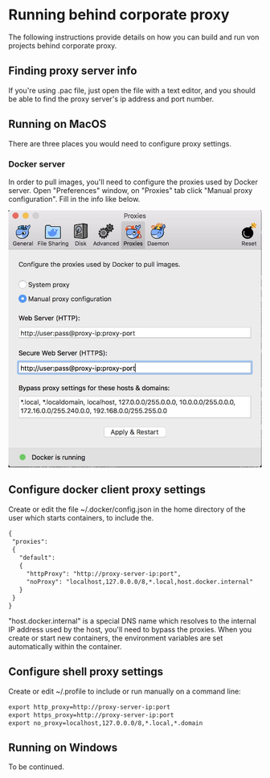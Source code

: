 # Running behind corporate proxy

The following instructions provide details on how you can build and run von projects behind corporate proxy.

## Finding proxy server info

If you're using .pac file, just open the file with a text editor, and you should be able to find the proxy server's ip address and port number.

## Running on MacOS

There are three places you would need to configure proxy settings.

### Docker server

In order to pull images, you'll need to configure the proxies used by Docker server. Open "Preferences" window, on "Proxies" tab click "Manual proxy configuration". Fill in the info like below.

![Docker Proxy Settings](docker-mac.jpg)

## Configure docker client proxy settings

Create or edit the file ~/.docker/config.json in the home directory of the user which starts containers, to include the.

```
{
 "proxies":
 {
   "default":
   {
     "httpProxy": "http://proxy-server-ip:port",
     "noProxy": "localhost,127.0.0.0/8,*.local,host.docker.internal"
   }
 }
}
```

"host.docker.internal" is a special DNS name which resolves to the internal IP address used by the host, you'll need to bypass the proxies. When you create or start new containers, the environment variables are set automatically within the container.

## Configure shell proxy settings

Create or edit ~/.profile to include or run manually on a command line:

```
export http_proxy=http://proxy-server-ip:port
export https_proxy=http://proxy-server-ip:port
export no_proxy=localhost,127.0.0.0/8,*.local,*.domain
```

## Running on Windows

To be continued.
